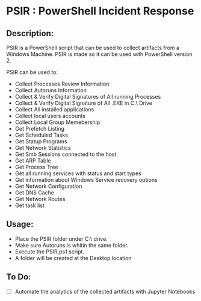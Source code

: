 # PSIR : PowerShell Incident Response

## Description:
PSIR is a PowerShell script that can be used to collect artifacts from a Windows Machine. PSIR is made so it can be used with PowerShell version 2. 

PSIR can be used to:
* Collect Processes Review Information
* Collect Autoruns Information
* Collect & Verify Digital Signatures of All running Processes
* Collect & Verify Digital Signature of All .EXE in C:\ Drive
* Collect All installed applications
* Collect local users accounts
* Collect Local Group Memebership
* Get Prefetch Listing
* Get Scheduled Tasks
* Get Statup Programs
* Get Network Statistics
* Get Smb Sessions connected to the host
* Get ARP Table
* Get Process Tree
* Get all running services with status and start types
* Get information about Windows Service recovery options
* Get Network Configuration
* Get DNS Cache 
* Get Network Routes
* Get task list

## Usage:
- Place the PSIR folder under C:\ drive.
- Make sure Autoruns is whitin the same folder.
- Execute the PSIR.ps1 script.
- A folder will be created at the Desktop location

## To Do:
- [ ] Automate the analytics of the collected artifacts with Jupyter Notebooks
